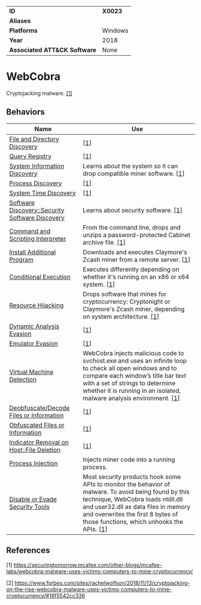 |||
|---|---|
|**ID**|**X0023**|
|**Aliases**||
|**Platforms**|Windows|
|**Year**|2018|
|**Associated ATT&CK Software**|None|


WebCobra
========
Cryptojacking malware. [[1]](#1)

Behaviors
---------
|Name|Use|
|---|---|
|[File and Directory Discovery](https://attack.mitre.org/techniques/T1083/)|[[1]](#1)|
|[Query Registry](https://attack.mitre.org/techniques/T1012/)|[[1]](#1)|
|[System Information Discovery](../discovery/system-information-discovery.md)|Learns about the system so it can drop compatible miner software.  [[1]](#1)|
|[Process Discovery](https://attack.mitre.org/techniques/T1057/)|[[1]](#1)|
|[System Time Discovery](https://attack.mitre.org/techniques/T1124/)|[[1]](#1)|
|[Software Discovery::Security Software Discovery](https://attack.mitre.org/techniques/T1518/001/)|Learns about security software. [[1]](#1)|
|[Command and Scripting Interpreter](../execution/command-and-scripting-interpreter.md)|From the command line, drops and unzips a password-protected Cabinet archive file. [[1]](#1)|
|[Install Additional Program](../execution/install-additional-program.md)|Downloads and executes Claymore's Zcash miner from a remote server. [[1]](#1)|
|[Conditional Execution](../execution/conditional-execution.md)|Executes differently depending on whether it's running on an x86 or x64 system. [[1]](#1)|
|[Resource Hijacking](../impact/resource-hijacking.md)|Drops software that mines for cryptocurrency: Cryptonight or Claymore's Zcash miner, depending on system architecture. [[1]](#1)|
|[Dynamic Analysis Evasion](../anti-behavioral-analysis/dynamic-analysis-evasion.md)|[[1]](#1)|
|[Emulator Evasion](../anti-behavioral-analysis/emulator-evasion.md)|[[1]](#1)|
|[Virtual Machine Detection](../anti-behavioral-analysis/virtual-machine-detection.md)|WebCobra injects malicious code to svchost.exe and uses an infinite loop to check all open windows and to compare each window’s title bar text with a set of strings to determine whether it is running in an isolated, malware analysis environment. [[1]](#1)|
|[Deobfuscate/Decode Files or Information](https://attack.mitre.org/techniques/T1140/)|[[1]](#1)|
|[Obfuscated Files or Information](../defense-evasion/obfuscated-files-or-information.md)|[[1]](#1)|
|[Indicator Removal on Host::File Deletion](https://attack.mitre.org/techniques/T1070/004/)|[[1]](#1)|
|[Process Injection](../defense-evasion/process-injection.md)|Injects miner code into a running process.|
|[Disable or Evade Security Tools](../defense-evasion/disable-or-evade-security-tools.md)|Most security products hook some APIs to monitor the behavior of malware. To avoid being found by this technique, WebCobra loads ntdll.dll and user32.dll as data files in memory and overwrites the first 8 bytes of those functions, which unhooks the APIs.  [[1]](#1)|

References
----------
<a name="1">[1]</a> https://securingtomorrow.mcafee.com/other-blogs/mcafee-labs/webcobra-malware-uses-victims-computers-to-mine-cryptocurrency/

<a name="2">[2]</a> https://www.forbes.com/sites/rachelwolfson/2018/11/13/cryptojacking-on-the-rise-webcobra-malware-uses-victims-computers-to-mine-cryptocurrency/#16f5542cc336
